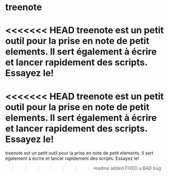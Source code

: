 treenote
========

<<<<<<< HEAD
treenote est un petit outil pour la prise en note de petit elements. Il sert également à écrire et lancer rapidement des scripts. Essayez le! 
=======
<<<<<<< HEAD
treenote est un petit outil pour la prise en note de petit elements. Il sert également à écrire et lancer rapidement des scripts. Essayez le! 
=======
treenote est un petit outil pour la prise en note de petit elements. Il sert également à écrire et lancer rapidement des scripts. Essayez le! 
>>>>>>> readme added
>>>>>>> FIXED a BAD bug
